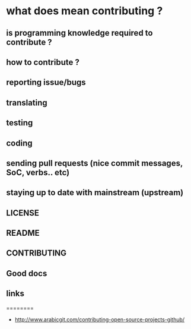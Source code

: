 # what does mean contributing ?
## is programming knowledge required to contribute ?
## how to contribute ?

## reporting issue/bugs
## translating
## testing
## coding
## sending pull requests (nice commit messages, SoC, verbs.. etc)

## staying up to date with mainstream (upstream)


## LICENSE
## README
## CONTRIBUTING
## Good docs


## links
========
- http://www.arabicgit.com/contributing-open-source-projects-github/